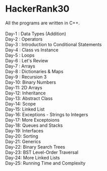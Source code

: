 # HackerRank30
All the programs are written in C++.
<br><br>
Day-1 : Data Types (Addition)<br>
Day-2 : Operators<br>
Day-3 : Introduction to Conditional Statements<br>
Day-4 : Class vs Instance<br>
Day-5 : Loops<br>
Day-6 : Let's Review<br>
Day-7 : Arrays<br>
Day-8 : Dictionaries & Maps<br>
Day-9 : Recursion 3<br>
Day-10: Binary Numbers<br>
Day-11: 2D Arrays<br>
Day-12: Inheritance<br>
Day-13: Abstract Class<br>
Day-14: Scope<br>
Day-15: Linked List<br>
Day-16: Exceptions - Strings to Integers<br>
Day-17: More Exceptoions<br>
Day-18: Queues and Stacks<br>
Day-19: Interfaces<br>
Day-20: Sorting<br>
Day-21: Generics<br>
Day-22: Binary Search Trees<br>
Day-23: BST Level-Order Traversal<br>
Day-24: More Linked Lists<br>
Day-25: Running Time and Complexity<br>


